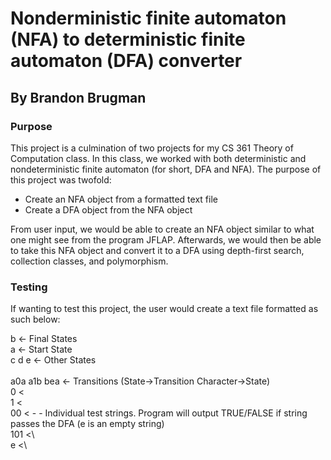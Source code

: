 # Nonderministic finite automaton (NFA) to deterministic finite automaton (DFA) converter
## By Brandon Brugman

### Purpose
This project is a culmination of two projects for my CS 361 Theory of Computation class. In this class, we worked with both deterministic and nondeterministic finite automaton (for short, DFA and NFA). The purpose of this project was twofold:

- Create an NFA object from a formatted text file
- Create a DFA object from the NFA object

From user input, we would be able to create an NFA object similar to what one might see from the program JFLAP. Afterwards, we would then be able to take this NFA object and convert it to a DFA using depth-first search, collection classes, and polymorphism. 

### Testing

If wanting to test this project, the user would create a text file formatted as such below:


b                   <- Final States\
a                   <- Start State\
c d e               <- Other States\
\
a0a a1b bea         <- Transitions (State->Transition Character->State)\
0                   <\
1                   <\
00                  < - - Individual test strings. Program will output TRUE/FALSE if string passes the DFA (e is an empty string)\
101                 <\  
e                   <\

